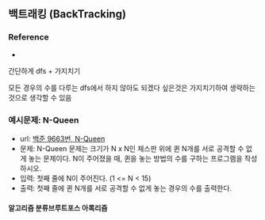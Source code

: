 ## 백트래킹 (BackTracking)

### Reference
-

간단하게 dfs + 가지치기

모든 경우의 수를 다루는 dfs에서 하지 않아도 되겠다 싶은것은 가지치기하여  생략하는
것으로 생각할 수 있음

### 예시문제: N-Queen
  - url: [백준 9663번, N-Queen](https://www.acmicpc.net/problem/9663)
  - 문제: N-Queen 문제는 크기가 N x N인 체스판 위에 퀸 N개를 서로 공격할 수 없게 놓는 문제이다.
  N이 주어졌을 때, 퀸을 놓는 방법의 수를 구하는 프로그램을 작성하시오.
  - 입력: 첫째 줄에 N이 주어진다. (1 <= N < 15)
  - 출력: 첫째 줄에 퀸 N개를 서로 공격할 수 없게 놓는 경우의 수를 출력한다.
  #### 알고리즘 분류브루트포스 아록리즘
